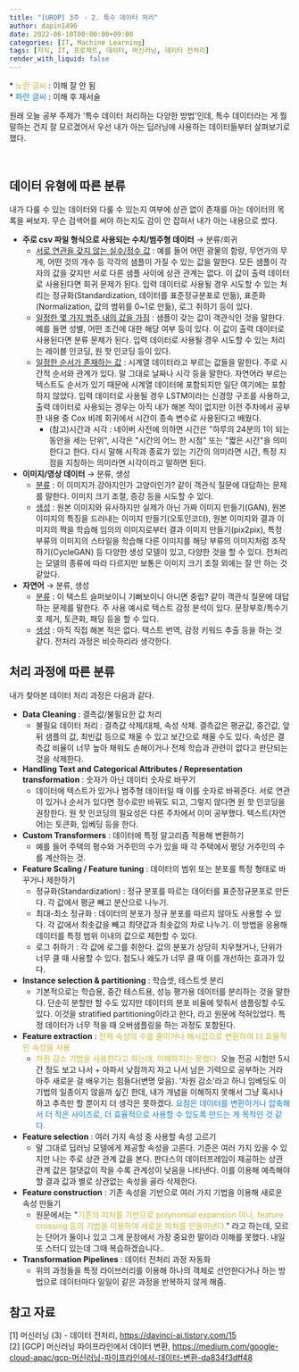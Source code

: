 ```yaml
---
title: "[UROP] 3주 - 2. 특수 데이터 처리"
author: dapin1490
date: 2022-06-10T00:00:00+09:00
categories: [IT, Machine Learning]
tags: [지식, IT, 프로젝트, 데이터, 머신러닝, 데이터 전처리]
render_with_liquid: false
---
```


<style>
	.x-understand { color: #ccb833; }
	.understand { color: #1380da; }
	.tab { white-space: pre; }
    .underline { text-decoration: underline; }
    figure { text-align: center; }
</style>

&#42; <span class="x-understand">노란 글씨</span> : 이해 잘 안 됨  
&#42; <span class="understand">파란 글씨</span> : 이해 후 재서술  
  
원래 오늘 공부 주제가 '특수 데이터 처리하는 다양한 방법'인데, 특수 데이터라는 게 뭘 말하는 건지 잘 모르겠어서 우선 내가 아는 딥러닝에 사용하는 데이터들부터 살펴보기로 했다.  

<br>

## 데이터 유형에 따른 분류
내가 다룰 수 있는 데이터와 다룰 수 있는지 여부에 상관 없이 존재를 아는 데이터의 목록을 써보자. 무슨 검색어를 써야 하는지도 감이 안 잡혀서 내가 아는 내용으로 썼다.  
  
- **주로 csv 파일 형식으로 사용되는 수치/범주형 데이터** → 분류/회귀  
    - <span class="underline">서로 연관을 갖지 않는 실수/정수 값</span> : 예를 들어 어떤 광물의 함량, 무언가의 무게, 어떤 것의 개수 등 각각의 샘플이 가질 수 있는 값을 말한다. 모든 샘플이 각자의 값을 갖지만 서로 다른 샘플 사이에 상관 관계는 없다. 이 값이 출력 데이터로 사용된다면 회귀 문제가 된다. 입력 데이터로 사용될 경우 시도할 수 있는 처리는 정규화(Standardization, 데이터를 표준정규분포로 만듦), 표준화(Normalization, 값의 범위를 0~1로 만듦), 로그 취하기 등이 있다.
    - <span class="underline">일정한 몇 가지 범주 내의 값을 가짐</span> : 샘플이 갖는 값이 객관식인 것을 말한다. 예를 들면 성별, 어떤 조건에 대한 해당 여부 등이 있다. 이 값이 출력 데이터로 사용된다면 분류 문제가 된다. 입력 데이터로 사용될 경우 시도할 수 있는 처리는 레이블 인코딩, 원 핫 인코딩 등이 있다.
    - <span class="underline">일정한 순서가 존재하는 값</span> : 시계열 데이터라고 부르는 값들을 말한다. 주로 시간적 순서와 관계가 있다. 말 그대로 날짜나 시각 등을 말한다. 자연어라 부르는 텍스트도 순서가 있기 때문에 시계열 데이터에 포함되지만 일단 여기에는 포함하지 않았다. 입력 데이터로 사용될 경우 LSTM이라는 신경망 구조를 사용하고, 출력 데이터로 사용되는 경우는 아직 내가 해본 적이 없지만 이전 주차에서 공부한 내용 중 Cox 비례 회귀에서 시간이 종속 변수로 사용된다고 배웠다.
        - (참고)시간과 시각 : 네이버 사전에 의하면 시간은 "하루의 24분의 1이 되는 동안을 세는 단위", 시각은 "시간의 어느 한 시점" 또는 "짧은 시간"을 의미한다고 한다. 다시 말해 시작과 종료가 있는 기간의 의미라면 시간, 특정 지점을 지칭하는 의미라면 시각이라고 말하면 된다.
- **이미지/영상 데이터** → 분류, 생성
    - <span class="underline">분류</span> : 이 이미지가 강아지인가 고양이인가? 같이 객관식 질문에 대답하는 문제를 말한다. 이미지 크기 조절, 증강 등을 시도할 수 있다.
    - <span class="underline">생성</span> : 원본 이미지와 유사하지만 실제가 아닌 가짜 이미지 만들기(GAN), 원본 이미지의 특징을 드러내는 이미지 만들기(오토인코더), 원본 이미지와 결과 이미지의 짝을 학습해 임의의 이미지로부터 결과 이미지 만들기(pix2pix), 특정 부류의 이미지의 스타일을 학습해 다른 이미지를 해당 부류의 이미지처럼 조작하기(CycleGAN) 등 다양한 생성 모델이 있고, 다양한 것을 할 수 있다. 전처리는 모델의 종류에 따라 다르지만 보통은 이미지 크기 조절 외에는 잘 안 하는 것 같았다.
- **자연어** → 분류, 생성
    - <span class="underline">분류</span> : 이 텍스트 슬퍼보이니 기뻐보이니 아니면 중립? 같이 객관식 질문에 대답하는 문제를 말한다. 주 사용 예시로 텍스트 감정 분석이 있다. 문장부호/특수기호 제거, 토큰화, 패딩 등을 할 수 있다.
    - <span class="underline">생성</span> : 아직 직접 해본 적은 없다. 텍스트 번역, 감정 키워드 추출 등을 하는 것 같다. 전처리 과정은 비슷하리라 생각한다.
  
## 처리 과정에 따른 분류
내가 찾아본 데이터 처리 과정은 다음과 같다.  
  
- **Data Cleaning** : 결측값/불필요한 값 처리
    - 불필요 데이터 처리 : 결측값 삭제/대체, 속성 삭제. 결측값은 평균값, 중간값, 앞뒤 샘플의 값, 최빈값 등으로 채울 수 있고 보간으로 채울 수도 있다. 속성은 결측값 비율이 너무 높아 채워도 손해이거나 전체 학습과 관련이 없다고 판단되는 것을 삭제한다.
- **Handling Text and Categorical Attributes / Representation transformation** : 숫자가 아닌 데이터 숫자로 바꾸기
    - 데이터에 텍스트가 있거나 범주형 데이터일 때 이를 숫자로 바꿔준다. 서로 연관이 있거나 순서가 있다면 정수로만 바꿔도 되고, 그렇지 않다면 원 핫 인코딩을 권장한다. 원 핫 인코딩의 필요성은 다른 주차에서 이미 공부했다. 텍스트(자연어)는 토큰화, 임베딩 등을 한다.
- **Custom Transformers** : 데이터에 특정 알고리즘 적용해 변환하기
    - 예를 들어 주택의 평수와 거주민의 수가 있을 때 각 주택에서 평당 거주민의 수를 계산하는 것.
- **Feature Scaling / Feature tuning** : 데이터의 범위 또는 분포를 특정 형태로 바꾸거나 제한하기
    - 정규화(Standardization) : 정규 분포를 따르는 데이터를 표준정규분포로 만든다. 각 값에서 평균 빼고 분산으로 나누기.
    - 최대-최소 정규화 : 데이터의 분포가 정규 분포를 따르지 않아도 사용할 수 있다. 각 값에서 최솟값을 빼고 최댓값과 최솟값의 차로 나누기. 이 방법을 응용해 데이터를 특정 범위 이내의 값으로 제한할 수 있다.
    - 로그 취하기 : 각 값에 로그를 취한다. 값의 분포가 상당히 치우쳤거나, 단위가 너무 클 때 사용할 수 있다. 첨도나 왜도가 너무 클 때 이를 개선하는 효과가 있다.
- **Instance selection & partitioning** : 학습셋, 테스트셋 분리
    - 기본적으로는 학습용, 중간 테스트용, 성능 평가용 데이터를 분리하는 것을 말한다. 단순히 분할만 할 수도 있지만 데이터의 분포 비율에 맞춰서 샘플링할 수도 있다. 이것을 stratified partitioning이라고 한다, 라고 원문에 적혀있었다. 특정 데이터가 너무 적을 때 오버샘플링을 하는 과정도 포함된다.
- **Feature extraction** : <span class="x-understand">전체 속성의 수를 줄이거나 해시값으로 변환하여 더 효율적인 속성을 사용</span>
    - <span class="x-understand">차원 감소 기법을 사용한다고 하는데, 이해하지는 못했다.</span> 오늘 전공 시험만 5시간 정도 보고 나서 + 아파서 낮잠까지 자고 나서 남은 기력으로 공부하는 거라 아주 새로운 걸 배우기는 힘들다(변명 맞음). '차원 감소'라고 하니 임베딩도 이 기법의 일종이지 않을까 싶긴 한데, 내가 개념을 이해하지 못해서 그냥 혹시나 하고 추측만 할 뿐이지 더 생각은 못하겠다. <span class="understand">요점은 데이터를 변환하거나 압축해서 더 작은 사이즈로, 더 효율적으로 사용할 수 있도록 만드는 게 목적인 것 같다.</span>
- **Feature selection** : 여러 가지 속성 중 사용할 속성 고르기
    - 말 그대로 딥러닝 모델에게 제공할 속성을 고른다. 기준은 여러 가지 있을 수 있지만 나는 주로 상관 관계 값을 본다. 판다스의 데이터프레임이 제공하는 상관 관계 값은 절댓값이 작을 수록 관계성이 낮음을 나타낸다. 이를 이용해 예측해야 할 결과 값과 별로 상관없는 속성을 골라 삭제한다.
- **Feature construction** : 기존 속성을 기반으로 여러 가지 기법을 이용해 새로운 속성 만들기
    - 원문에서는 "<span class="x-understand">기존의 피처를 기반으로 polynomial expansion 이나, feature crossing 등의 기법을 이용하여 새로운 피처를 만들어낸다.</span>" 라고 하는데, 모르는 단어가 둘이나 있고 그게 문장에서 가장 중요한 말이라 이해를 못했다. 내일 또 스터디 있는데 그때 복습하겠습니다..
- **Transformation Pipelines** : 데이터 전처리 과정 자동화
    - 위의 과정들을 특정 라이브러리를 이용해 하나의 객체로 선언한다거나 하는 방법으로 데이터마다 일일이 같은 과정을 반복하지 않게 해줌.

## 참고 자료
[1] 머신러닝 (3) - 데이터 전처리, <a href="https://davinci-ai.tistory.com/15" target="_blank">https://davinci-ai.tistory.com/15</a>  
[2] [GCP] 머신러닝 파이프라인에서 데이터 변환, <a href="https://medium.com/google-cloud-apac/gcp-%EB%A8%B8%EC%8B%A0%EB%9F%AC%EB%8B%9D-%ED%8C%8C%EC%9D%B4%ED%94%84%EB%9D%BC%EC%9D%B8%EC%97%90%EC%84%9C-%EB%8D%B0%EC%9D%B4%ED%84%B0-%EB%B3%80%ED%99%98-da834f3dff48" target="_blank">https://medium.com/google-cloud-apac/gcp-머신러닝-파이프라인에서-데이터-변환-da834f3dff48</a>  


<!--
<span class="x-understand"></span>
<span class="understand"></span>
<span class="tab"></span>
<span class="underline"></span>

[<a id="" href="">1</a>] #####
[<a id="" href="" title="">2</a>] #####, <a href="#" target="_blank">#</a>
<sup><a id="" href="" target="_blank" title=""></a></sup>
-->